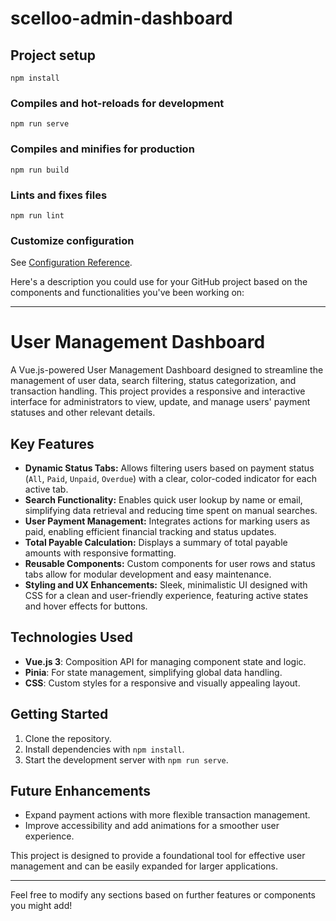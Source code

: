 # scelloo-admin-dashboard

## Project setup
```
npm install
```

### Compiles and hot-reloads for development
```
npm run serve
```

### Compiles and minifies for production
```
npm run build
```

### Lints and fixes files
```
npm run lint
```

### Customize configuration
See [Configuration Reference](https://cli.vuejs.org/config/).

Here's a description you could use for your GitHub project based on the components and functionalities you've been working on:

---

# User Management Dashboard

A Vue.js-powered User Management Dashboard designed to streamline the management of user data, search filtering, status categorization, and transaction handling. This project provides a responsive and interactive interface for administrators to view, update, and manage users' payment statuses and other relevant details.

## Key Features

- **Dynamic Status Tabs:** Allows filtering users based on payment status (`All`, `Paid`, `Unpaid`, `Overdue`) with a clear, color-coded indicator for each active tab.
- **Search Functionality:** Enables quick user lookup by name or email, simplifying data retrieval and reducing time spent on manual searches.
- **User Payment Management:** Integrates actions for marking users as paid, enabling efficient financial tracking and status updates.
- **Total Payable Calculation:** Displays a summary of total payable amounts with responsive formatting.
- **Reusable Components:** Custom components for user rows and status tabs allow for modular development and easy maintenance.
- **Styling and UX Enhancements:** Sleek, minimalistic UI designed with CSS for a clean and user-friendly experience, featuring active states and hover effects for buttons.

## Technologies Used

- **Vue.js 3**: Composition API for managing component state and logic.
- **Pinia**: For state management, simplifying global data handling.
- **CSS**: Custom styles for a responsive and visually appealing layout.

## Getting Started

1. Clone the repository.
2. Install dependencies with `npm install`.
3. Start the development server with `npm run serve`.

## Future Enhancements

- Expand payment actions with more flexible transaction management.
- Improve accessibility and add animations for a smoother user experience.

This project is designed to provide a foundational tool for effective user management and can be easily expanded for larger applications.

---

Feel free to modify any sections based on further features or components you might add!
